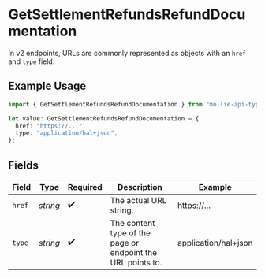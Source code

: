 # GetSettlementRefundsRefundDocumentation

In v2 endpoints, URLs are commonly represented as objects with an `href` and `type` field.

## Example Usage

```typescript
import { GetSettlementRefundsRefundDocumentation } from "mollie-api-typescript/models/operations";

let value: GetSettlementRefundsRefundDocumentation = {
  href: "https://...",
  type: "application/hal+json",
};
```

## Fields

| Field                                                       | Type                                                        | Required                                                    | Description                                                 | Example                                                     |
| ----------------------------------------------------------- | ----------------------------------------------------------- | ----------------------------------------------------------- | ----------------------------------------------------------- | ----------------------------------------------------------- |
| `href`                                                      | *string*                                                    | :heavy_check_mark:                                          | The actual URL string.                                      | https://...                                                 |
| `type`                                                      | *string*                                                    | :heavy_check_mark:                                          | The content type of the page or endpoint the URL points to. | application/hal+json                                        |